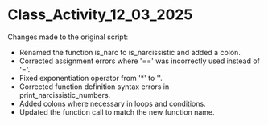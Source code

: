 # Class_Activity_12_03_2025
Changes made to the original script:
- Renamed the function is_narc to is_narcissistic and added a colon.
- Corrected assignment errors where '==' was incorrectly used instead of '='.
- Fixed exponentiation operator from '*' to ''.
- Corrected function definition syntax errors in print_narcissistic_numbers.
- Added colons where necessary in loops and conditions.
- Updated the function call to match the new function name.


